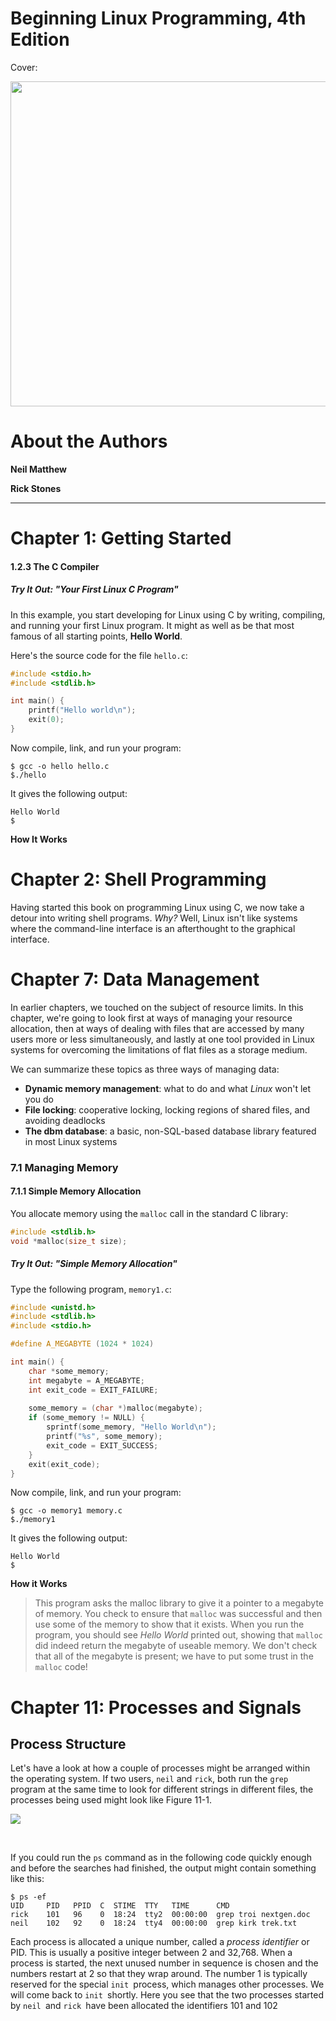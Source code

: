   




# Beginning Linux Programming, 4th Edition

Cover:

<img src="http://ouqfn1c6k.bkt.clouddn.com/cover.jpg" height="520px"> 



# About the Authors

**Neil Matthew** 

**Rick Stones**



---

# Chapter 1: Getting Started



#### 1.2.3  The C Compiler



##### Try It Out:  "Your First Linux C Program"

In this example, you start developing for Linux using C by writing, compiling, and running your first Linux program. It might as well as be that most famous of all starting points, **Hello World**.

Here's the source code for the file `hello.c`:

~~~c
#include <stdio.h>
#include <stdlib.h>

int main() {
	printf("Hello world\n");
	exit(0);
}
~~~

Now compile, link, and run your program:

```mark
$ gcc -o hello hello.c
$./hello
```

It gives the following output:

```mark
Hello World
$
```
**How It Works**





# Chapter 2: Shell Programming

Having started this book on programming Linux using C, we now take a detour into writing shell programs. *Why?* Well, Linux isn't like systems where the command-line interface is an afterthought to the graphical interface.



# Chapter 7:  Data Management

In earlier chapters, we touched on the subject of resource limits. In this chapter, we're going to look first at ways of managing your resource allocation, then at ways of dealing with files that are accessed by many users more or less simultaneously, and lastly at one tool provided in Linux systems for overcoming the limitations of flat files as a storage medium.

We can summarize these topics as three ways of managing data:

*   **Dynamic memory management**: what to do and what *Linux* won't let you do
*   **File locking**: cooperative locking, locking regions of shared files, and avoiding deadlocks
*   **The dbm database**: a basic, non-SQL-based database library featured in most Linux systems


### 7.1  Managing Memory





#### 7.1.1  Simple Memory Allocation

You allocate memory using the `malloc` call in the standard C library:

```c
#include <stdlib.h>
void *malloc(size_t size);
```



##### Try It Out:  "Simple Memory Allocation"

Type the following program, `memory1.c`:

```c
#include <unistd.h>
#include <stdlib.h>
#include <stdio.h>

#define A_MEGABYTE (1024 * 1024)

int main() {
	char *some_memory;
  	int megabyte = A_MEGABYTE;
  	int exit_code = EXIT_FAILURE;
  	
  	some_memory = (char *)malloc(megabyte);
  	if (some_memory != NULL) {
  		sprintf(some_memory, "Hello World\n");
  		printf("%s", some_memory);
  		exit_code = EXIT_SUCCESS;
  	}
  	exit(exit_code);
}
```
Now compile, link, and run your program:

```mark
$ gcc -o memory1 memory.c
$./memory1
```

It gives the following output:

```mark
Hello World
$
```

**How it Works**

>   This program asks the malloc library to give it a pointer to a megabyte of memory. You check to ensure that `malloc` was successful and then use some of the memory to show that it exists. When you run the program, you should see *Hello World* printed out, showing that `malloc` did indeed return the megabyte of useable memory. We don't check that all of the megabyte is present; we have to put some trust in the `malloc` code!





# Chapter 11:  Processes and Signals





## Process Structure

Let's have a look at how a couple of processes might be arranged within the operating system. If two users, `neil` and `rick`, both run the `grep` program at the same time to look for different strings in different files, the processes being used might look like Figure 11-1.

<img src="http://ouqfn1c6k.bkt.clouddn.com/2.jpg"> 

​      

If you could run the `ps` command as in the following code quickly enough and before the searches had finished, the output might contain something like this:

```shell
$ ps -ef
UID     PID   PPID  C  STIME  TTY   TIME      CMD
rick    101   96    0  18:24  tty2  00:00:00  grep troi nextgen.doc
neil    102   92    0  18:24  tty4  00:00:00  grep kirk trek.txt
```

Each process is allocated a unique number, called a *process identifier* or PID. This is usually a positive integer between 2 and 32,768. When a process is started, the next unused number in sequence is chosen and the numbers restart at 2 so that they wrap around. The number 1 is typically reserved for the special `init `process, which manages other processes. We will come back to `init `shortly. Here you see that the two processes started by `neil `and `rick `have been allocated the identifiers 101 and 102  



 